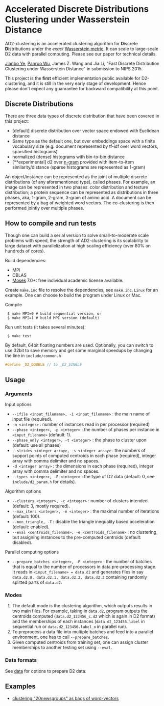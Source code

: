 Accelerated Discrete Distributions Clustering under Wasserstein Distance
=============

AD2-clustering is an accelerated clustering algorithm for **D**iscrete **D**istributions
under the *exact* [Wasserstein metric](http://en.wikipedia.org/wiki/Wasserstein_metric).
It can scale to large-scale D2 data with parallel computing. Please see our paper for technical details. 

[Jianbo Ye](http://www.personal.psu.edu/jxy198), [Panruo Wu](http://www.cs.ucr.edu/~pwu011/), James Z. Wang and Jia Li, "Fast Discrete Distribution Clustering under Wasserstein Distance" in submission to NIPS 2015.

This project is the __first__ efficient implementation public available for D2-clustering,
and it is still in the very early stage of development. Hence please don't expect any
guanrantee for backward compatibility at this point. 

## Discrete Distributions
There are three data types of discrete distribution that have been covered
in this project:
 - [default] discrete distribution over vector space endowed with Euclidean distance
 - Same type as the default one, but over embeddings space with a finite vocabulary size
   (e.g. document represented by tf-idf over word vectors, sparsified histograms)
 - normalized (dense) histograms with bin-to-bin distance
 - [**experimental] d2 over [n-gram](http://en.wikipedia.org/wiki/N-gram) provided
   with item-to-item similarity/distance (sparse histograms are represented as 1-gram)

An object/instance can be represented as the joint of multiple discrete
distributions (of any aforementioned type), called phases. For example, an image can be
represented in two phases: color distribution and texture distribution; a protein
sequence can be represented as distributions in three phases, aka,
1-gram, 2-gram, 3-gram of amino acid. A document can be represented by 
a bag of weighted word vectors.
The co-clustering is then performed jointly over multiple phases.

## How to compile and run tests
Though one can build a serial version to solve small-to-moderate scale problems with speed,
the strength of AD2-clustering is its scalability to large dataset with parallelization at 
high scaling efficiency (over 80% on hundreds of cores). 

Build dependencies:
 - MPI
 - CBLAS
 - [Mosek](https://mosek.com) 7.0+: free individual academic license available.


Create `make.inc` file to resolve the dependencies, see `make.inc.Linux` for an example.
One can choose to build the program under Linux or Mac. 

Compile
```
 $ make MPI=0 # build sequential version, or
 $ make MPI=1 # build MPI version (default)
```

Run unit tests (it takes several minutes):
```
 $ make test 
```

By default, 64bit floating numbers are used. Optionally, you can switch to use 32bit to save
memory and get some marginal speedups by changing the line in `include/common.h`
```c
#define _D2_DOUBLE // to _D2_SINGLE
```

## Usage

### Arguments
Input options
 - `--ifile <input_filename>, -i <input_filename>` : the main name of input file (required).
 - `-n <integer>` : number of instances read in per processor (required)
 - `--phase <integer>, -p <integer>` : the number of phases per instance in `<input_filename>` (default: 1).
 - `--phase_only <integer>, -t <integer>` : the phase to cluster upon (default: use all phases)
 - `--strides <integer array>, -s <integer array>` : the numbers of support points of computed centroids in each phase (required), integer array with comma delimiter and no spaces. 
 - `-d <integer array>` : the dimensions in each phase (required), integer array with comma delimiter and no spaces.
 - `--types <integer>, -E <integer>` : the type of D2 data (default: 0, see `include/d2_param.h` for details).
 
Algorithm options
 - `--clusters <integer>, -c <integer>` : number of clusters intended (default: 3, mostly required).
 - `--max_iters <integer>, -m <integer>` : the maximal number of iterations (default: 100).
 - `--non_triangle, -T` : disable the triangle inequality based acceleration (default: enabled).
 - `--eval <centroids_filename>, -e <centroids_filename>` : no clustering, but assigning instances to the pre-computed centroids (default: disabled).
 
Parallel computing options
 - `--prepare_batches <integer>, -P <integer>` : the number of batches that is equal to the number of processors in data pre-processing stage. It reads in `<input_filename> = data.d2` and generates files in say `data.d2.0, data.d2.1, data.d2.2, data.d2.3` containing randomly splitted parts of `data.d2`.
 
### Modes
1. The default mode is the clustering algorithm, which outputs results in two main files. For example, taking in `data.d2`, program outputs the centroids computed (`data.d2_123456_c.d2` which is again in D2 format) and the memberships of each instances (`data.d2_123456.label` in sequential run or `data.d2_123456.label_o` in parallel run). 
2. To preprocess a data file into multiple batches and feed into a parallel environment, one has to call `--prepare_batches`.
3. Given computed centroids from training set, one can assign cluster memberships to another testing set using `--eval`. 


### Data formats
See [data](data) for options to prepare D2 data. 

## Examples
 - [clustering "20newsgroups" as bags of word-vectors](https://github.com/bobye/20newsgroups/wiki)




